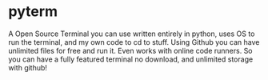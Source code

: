 # pyterm
A Open Source Terminal you can use written entirely in python, uses OS to run the terminal, and my own code to cd to stuff. Using Github you can have unlimited files for free and run it. Even works with online code runners. So you can have a fully featured terminal no download, and unlimited storage with github!
